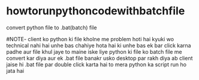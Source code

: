 # howtorunpythoncodewithbatchfile
convert python file to .bat(batch) file

#NOTE- client ko python ki file kholne me problem hoti hai kyuki wo technical nahi hai unhe bas chahiye hota hai ki unhe bas ek bar click karna padhe aur file khul jaye to maine iske liye python ki file ko batch file me convert kar diya aur ek .bat file banakr usko desktop par rakh diya ab client jaise hi .bat file par double click karta hai to mera python ka script run ho jata hai

